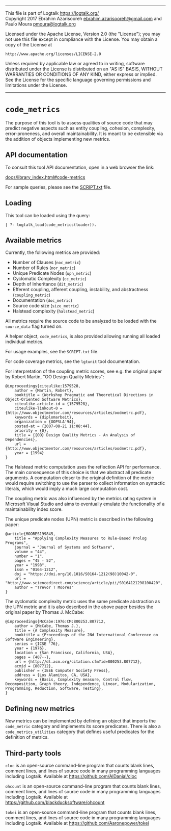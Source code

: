 ________________________________________________________________________

This file is part of Logtalk <https://logtalk.org/>  
Copyright 2017 Ebrahim Azarisooreh <ebrahim.azarisooreh@gmail.com> and  
Paulo Moura <pmoura@logtalk.org>

Licensed under the Apache License, Version 2.0 (the "License");
you may not use this file except in compliance with the License.
You may obtain a copy of the License at

	http://www.apache.org/licenses/LICENSE-2.0

Unless required by applicable law or agreed to in writing, software
distributed under the License is distributed on an "AS IS" BASIS,
WITHOUT WARRANTIES OR CONDITIONS OF ANY KIND, either express or implied.
See the License for the specific language governing permissions and
limitations under the License.
________________________________________________________________________


`code_metrics`
==============

The purpose of this tool is to assess qualities of source code that may
predict negative aspects such as entity coupling, cohesion, complexity,
error-proneness, and overall maintainability. It is meant to be extensible
via the addition of objects implementing new metrics.


API documentation
-----------------

To consult this tool API documentation, open in a web browser the link:

[docs/library_index.html#code-metrics](https://logtalk.org/docs/library_index.html#code-metrics)

For sample queries, please see the [SCRIPT.txt](SCRIPT.txt) file.


Loading
-------

This tool can be loaded using the query:

	| ?- logtalk_load(code_metrics(loader)).


Available metrics
-----------------

Currently, the following metrics are provided:

- Number of Clauses (`noc_metric`)
- Number of Rules (`nor_metric`)
- Unique Predicate Nodes (`upn_metric`)
- Cyclomatic Complexity (`cc_metric`)
- Depth of Inheritance (`dit_metric`)
- Efferent coupling, afferent coupling, instability, and abstractness (`coupling_metric`)
- Documentation (`doc_metric`)
- Source code size (`size_metric`)
- Halstead complexity (`halstead_metric`)

All metrics require the source code to be analyzed to be loaded with the
`source_data` flag turned on.

A helper object, `code_metrics`, is also provided allowing running all
loaded individual metrics.

For usage examples, see the `SCRIPT.txt` file.

For code coverage metrics, see the `lgtunit` tool documentation.

For interpretation of the coupling metric scores, see e.g. the original
paper by Robert Martin, "OO Design Quality Metrics":

	@inproceedings{citeulike:1579528,
		author = {Martin, Robert},
		booktitle = {Workshop Pragmatic and Theoretical Directions in Object-Oriented Software Metrics},
		citeulike-article-id = {1579528},
		citeulike-linkout-0 = {http://www.objectmentor.com/resources/articles/oodmetrc.pdf},
		keywords = {diplomarbeit},
		organization = {OOPSLA'94},
		posted-at = {2007-08-21 11:08:44},
		priority = {0},
		title = {{OO} Design Quality Metrics - An Analysis of Dependencies},
		url = {http://www.objectmentor.com/resources/articles/oodmetrc.pdf},
		year = {1994}
	}

The Halstead metric computation uses the reflection API for performance.
The main consequence of this choice is that we abstract all predicate
arguments. A computation closer to the original definition of the metric
would require switching to use the parser to collect information on
syntactic literals, which would imply a much large computation cost.

The coupling metric was also influenced by the metrics rating system in
Microsoft Visual Studio and aims to eventually emulate the functionality
of a maintainability index score.

The unique predicate nodes (UPN) metric is described in the following
paper:

	@article{MOORES199845,
		title = "Applying Complexity Measures to Rule-Based Prolog Programs",
		journal = "Journal of Systems and Software",
		volume = "44",
		number = "1",
		pages = "45 - 52",
		year = "1998",
		issn = "0164-1212",
		doi = "https://doi.org/10.1016/S0164-1212(98)10042-0",
		url = "http://www.sciencedirect.com/science/article/pii/S0164121298100420",
		author = "Trevor T Moores"
	}

The cyclomatic complexity metric uses the same predicate abstraction as the
UPN metric and it is also described in the above paper besides the original
paper by Thomas J. McCabe:

	@inproceedings{McCabe:1976:CM:800253.807712,
		author = {McCabe, Thomas J.},
		title = {A Complexity Measure},
		booktitle = {Proceedings of the 2Nd International Conference on Software Engineering},
		series = {ICSE '76},
		year = {1976},
		location = {San Francisco, California, USA},
		pages = {407--},
		url = {http://dl.acm.org/citation.cfm?id=800253.807712},
		acmid = {807712},
		publisher = {IEEE Computer Society Press},
		address = {Los Alamitos, CA, USA},
		keywords = {Basis, Complexity measure, Control flow, Decomposition, Graph theory, Independence, Linear, Modularization, Programming, Reduction, Software, Testing},
	} 


Defining new metrics
--------------------

New metrics can be implemented by defining an object that imports the
`code_metric` category and implements its score predicates. There is
also a `code_metrics_utilities` category that defines useful predicates
for the definition of metrics.


Third-party tools
-----------------

`cloc` is an open-source command-line program that counts blank lines,
comment lines, and lines of source code in many programming languages
including Logtalk. Available at https://github.com/AlDanial/cloc

`ohcount` is an open-source command-line program that counts blank lines,
comment lines, and lines of source code in many programming languages
including Logtalk. Available at https://github.com/blackducksoftware/ohcount

`tokei` is an open-source command-line program that counts blank lines,
comment lines, and lines of source code in many programming languages
including Logtalk. Available at https://github.com/Aaronepower/tokei
